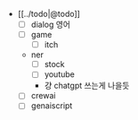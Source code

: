 - [[../todo|@todo]]
  - [ ] dialog 영어
  - [ ] game
    - [ ] itch
  - ner
    - [ ] stock
    - [ ] youtube
    - 걍 chatgpt 쓰는게 나을듯
  - [ ] crewai
  - [ ] genaiscript

